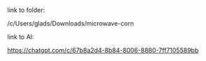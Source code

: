 
link to folder:

/c/Users/glads/Downloads/microwave-corn

link to AI:

https://chatgpt.com/c/67b8a2d4-8b84-8006-8880-7ff7105589bb
